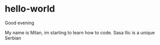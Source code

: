 # hello-world
Good evening

My name is Milan, im starting to learn how to code.
Sasa Ilic is a unique Serbian
